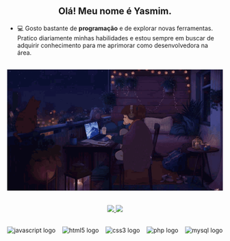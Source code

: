 <h2 align="center">Olá! Meu nome é Yasmim.</h2>

- 💻 Gosto bastante de **programação** e de explorar novas ferramentas. Pratico diariamente minhas habilidades e estou sempre em buscar de adquirir conhecimento para me aprimorar como desenvolvedora na área.<br>

<div align="center"><br>
  <img src="gif/212750155-3ceddfbd-19d3-40a3-87af-8d329c8323c4.gif" width="850"/>

  <a href="https://github.com/yasmklly"><br>
    <img height="160px" src="https://github-readme-stats.vercel.app/api?username=yasmklly&show_icons=true&theme=dracula&include_all_commits=true&count_private=true"/>
    <img height="160px" src="https://github-readme-stats.vercel.app/api/top-langs/?username=yasmklly&layout=compact&langs_count=7&theme=dracula"/>
  </a>

  <div><br>
    <img src="https://cdn.jsdelivr.net/gh/devicons/devicon/icons/javascript/javascript-original.svg" height="40" alt="javascript logo"/>
    &nbsp;&nbsp;
    <img src="https://cdn.jsdelivr.net/gh/devicons/devicon/icons/html5/html5-original.svg" height="40" alt="html5 logo"/>
    &nbsp;&nbsp;
    <img src="https://cdn.jsdelivr.net/gh/devicons/devicon/icons/css3/css3-original.svg" height="40" alt="css3 logo"/>
    &nbsp;&nbsp;
    <img src="https://cdn.jsdelivr.net/gh/devicons/devicon/icons/php/php-original.svg" height="40" alt="php logo"/>
    &nbsp;&nbsp;
    <img src="https://cdn.jsdelivr.net/gh/devicons/devicon/icons/mysql/mysql-original.svg" height="40" alt="mysql logo"/>
  </div>
  
</div>

